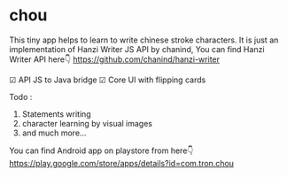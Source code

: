 # chou
This tiny app helps to learn to write chinese stroke characters.
It is just an implementation of Hanzi Writer JS API by chanind,
You can find Hanzi Writer API here👇
https://github.com/chanind/hanzi-writer

☑ API JS to Java bridge
☑ Core UI with flipping cards

Todo : 
1) Statements writing
2) character learning by visual images
3) and much more...

You can find Android app on playstore from here👇
https://play.google.com/store/apps/details?id=com.tron.chou
